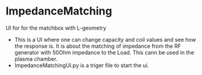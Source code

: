 # ImpedanceMatching
UI for for the matchbox with L-geometry
- This is a UI where one can change capacity and coil values and see how the response is. It is about the matching of impedance from the RF generator with 50Ohm impedance to the Load. This cann be used in the plasma chamber.
- ImpedanceMatchingUI.py is a triger file to start the ui. 
